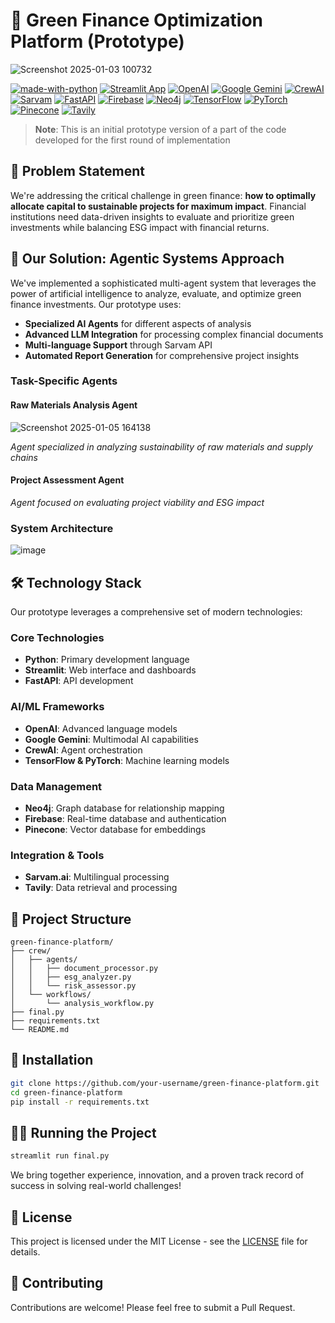 # 🌱 Green Finance Optimization Platform (Prototype)

![Screenshot 2025-01-03 100732](https://github.com/user-attachments/assets/a881278b-62a8-4710-bf6f-e1bd51ad7f95)


[![made-with-python](https://img.shields.io/badge/Made%20with-Python-1f425f.svg)](https://www.python.org/)
[![Streamlit App](https://static.streamlit.io/badges/streamlit_badge_black_white.svg)](https://streamlit.io)
[![OpenAI](https://img.shields.io/badge/OpenAI-412991.svg?logo=OpenAI&logoColor=white)](https://openai.com)
[![Google Gemini](https://img.shields.io/badge/Gemini-4285F4?logo=google&logoColor=white)](https://gemini.google.com)
[![CrewAI](https://img.shields.io/badge/CrewAI-FF6B6B.svg?logo=python&logoColor=white)](https://github.com/joaomdmoura/crewAI)
[![Sarvam](https://img.shields.io/badge/Sarvam_API-007ACC.svg?logo=api&logoColor=white)](https://sarvam.ai)
[![FastAPI](https://img.shields.io/badge/FastAPI-009688.svg?logo=fastapi&logoColor=white)](https://fastapi.tiangolo.com)
[![Firebase](https://img.shields.io/badge/Firebase-FFCA28.svg?logo=firebase&logoColor=black)](https://firebase.google.com)
[![Neo4j](https://img.shields.io/badge/Neo4j-008CC1.svg?logo=neo4j&logoColor=white)](https://neo4j.com)
[![TensorFlow](https://img.shields.io/badge/TensorFlow-FF6F00.svg?logo=tensorflow&logoColor=white)](https://tensorflow.org)
[![PyTorch](https://img.shields.io/badge/PyTorch-EE4C2C.svg?logo=pytorch&logoColor=white)](https://pytorch.org)
[![Pinecone](https://img.shields.io/badge/Pinecone-000000.svg?logo=pinecone&logoColor=white)](https://www.pinecone.io)
[![Tavily](https://img.shields.io/badge/Tavily-5B21B6.svg?logo=data:image/png;base64,&logoColor=white)](https://tavily.com)

> **Note**: This is an initial prototype version of a part of the code  developed for the first round of implementation 

## 🎯 Problem Statement

We're addressing the critical challenge in green finance: **how to optimally allocate capital to sustainable projects for maximum impact**. Financial institutions need data-driven insights to evaluate and prioritize green investments while balancing ESG impact with financial returns.

## 🤖 Our Solution: Agentic Systems Approach

We've implemented a sophisticated multi-agent system that leverages the power of artificial intelligence to analyze, evaluate, and optimize green finance investments. Our prototype uses:

- **Specialized AI Agents** for different aspects of analysis
- **Advanced LLM Integration** for processing complex financial documents
- **Multi-language Support** through Sarvam API
- **Automated Report Generation** for comprehensive project insights

### Task-Specific Agents
#### Raw Materials Analysis Agent
![Screenshot 2025-01-05 164138](https://github.com/user-attachments/assets/d6fb5a49-3166-4110-a7d3-67cc09f074ad)

*Agent specialized in analyzing sustainability of raw materials and supply chains*

#### Project Assessment Agent

*Agent focused on evaluating project viability and ESG impact*

### System Architecture

![image](https://github.com/user-attachments/assets/e776c302-a819-4e8c-87c6-0454d6471e14)

## 🛠️ Technology Stack

Our prototype leverages a comprehensive set of modern technologies:

### Core Technologies
- **Python**: Primary development language
- **Streamlit**: Web interface and dashboards
- **FastAPI**: API development

### AI/ML Frameworks
- **OpenAI**: Advanced language models
- **Google Gemini**: Multimodal AI capabilities
- **CrewAI**: Agent orchestration
- **TensorFlow & PyTorch**: Machine learning models

### Data Management
- **Neo4j**: Graph database for relationship mapping
- **Firebase**: Real-time database and authentication
- **Pinecone**: Vector database for embeddings

### Integration & Tools
- **Sarvam.ai**: Multilingual processing
- **Tavily**: Data retrieval and processing

## 📂 Project Structure

```
green-finance-platform/
├── crew/
│   ├── agents/
│   │   ├── document_processor.py
│   │   ├── esg_analyzer.py
│   │   └── risk_assessor.py
│   └── workflows/
│       └── analysis_workflow.py
├── final.py
├── requirements.txt
└── README.md
```

## 🔧 Installation

```bash
git clone https://github.com/your-username/green-finance-platform.git
cd green-finance-platform
pip install -r requirements.txt
```

## 🏃‍♂️ Running the Project

```bash
streamlit run final.py
```

  

We bring together experience, innovation, and a proven track record of success in solving real-world challenges!

## 📄 License

This project is licensed under the MIT License - see the [LICENSE](LICENSE) file for details.

## 🤝 Contributing

Contributions are welcome! Please feel free to submit a Pull Request.
